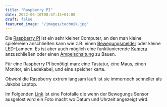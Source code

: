 ```yaml
---
title: "Raspberry PI"
date: 2022-06-10T08:47:11+01:00
draft: false
featured_image: "/images/technik.jpg"
---
```


Die [Raspberry PI](https://www.google.com/search?q=raspberry+pi&sxsrf=ALiCzsYCW_slBfE3w-sqEDlci0gdQpChiw:1665576537994&source=lnms&tbm=isch&sa=X&ved=2ahUKEwi-tJKP1Nr6AhUxYPEDHeQEDo4Q_AUoAnoECAMQBA&biw=1440&bih=678&dpr=1) ist ein sehr kleiner Computer, an den man kleine spielereien anschließen kann wie z.B. einen [Bewegungsmelder](https://tutorials-raspberrypi.de/raspberry-pi-bewegungsmelder-sensor-pir/) oder kleine LED-Lampen. Es ist aber auch möglich eine funktiunierende [Kamera](https://www.raspberrypi.com/documentation/accessories/camera.html#libcamera-hello) anzuschließen oder einen [Ampelschaltung](https://tutorials-raspberrypi.de/ampelschaltung-mit-gpio-teil-1/) zu Bauen.

Für eine Raspberry PI benötigt man: eine Tastatur, eine Maus, einen Monitor, ein Ladekabel, und eine speicher karte. 

Obwohl die Raspberry extrem langsam läuft ist sie immernoch schneller als Jakobs Laptop.

 Im Folgenden [Link](https://github.com/Entenschnitzel/Skripte/blob/master/fotofalle.py) ist eine Fotofalle die wenn der Bewegungs Sensor ausgelöst wird ein Foto macht wo Datum und Uhrzeit angezeigt wird.